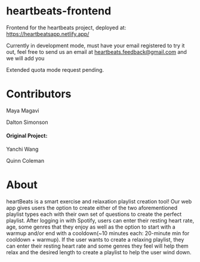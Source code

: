 # heartbeats-frontend
Frontend for the heartbeats project, deployed at: https://heartbeatsapp.netlify.app/

Currently in development mode, must have your email registered to try it out, feel free to send us an email at heartbeats.feedback@gmail.com and we will add you

Extended quota mode request pending.

# Contributors
Maya Magavi

Dalton Simonson

#### Original Project:
Yanchi Wang

Quinn Coleman

# About

heartBeats is a smart exercise and relaxation playlist creation tool! Our web app gives users the option to create either of the two aforementioned playlist types each with their own set of questions to create the perfect playlist. After logging in with Spotify, users can enter their resting heart rate, age, some genres that they enjoy as well as the option to start with a warmup and/or end with a cooldown(~10 minutes each: 20-minute min for cooldown + warmup). If the user wants to create a relaxing playlist, they can enter their resting heart rate and some genres they feel will help them relax and the desired length to create a playlist to help the user wind down.
